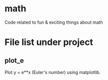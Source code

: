 # math
Code related to fun &amp; exciting things about math

# File list under project
## plot_e
Plot y = e**x (Euler's number) using matplotlib.
